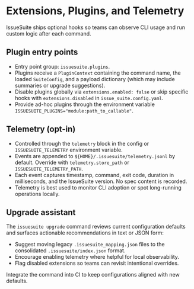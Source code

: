 # Extensions, Plugins, and Telemetry

IssueSuite ships optional hooks so teams can observe CLI usage and run custom logic after each command.

## Plugin entry points

- Entry point group: `issuesuite.plugins`.
- Plugins receive a `PluginContext` containing the command name, the loaded `SuiteConfig`, and a payload dictionary (which may include summaries or upgrade suggestions).
- Disable plugins globally via `extensions.enabled: false` or skip specific hooks with `extensions.disabled` in `issue_suite.config.yaml`.
- Provide ad-hoc plugins through the environment variable `ISSUESUITE_PLUGINS="module:path_to_callable"`.

## Telemetry (opt-in)

- Controlled through the `telemetry` block in the config or `ISSUESUITE_TELEMETRY` environment variable.
- Events are appended to `${HOME}/.issuesuite/telemetry.jsonl` by default. Override with `telemetry.store_path` or `ISSUESUITE_TELEMETRY_PATH`.
- Each event captures timestamp, command, exit code, duration in milliseconds, and the IssueSuite version. No spec content is recorded.
- Telemetry is best used to monitor CLI adoption or spot long-running operations locally.

## Upgrade assistant

The `issuesuite upgrade` command reviews current configuration defaults and surfaces actionable recommendations in text or JSON form:

- Suggest moving legacy `.issuesuite_mapping.json` files to the consolidated `.issuesuite/index.json` format.
- Encourage enabling telemetry where helpful for local observability.
- Flag disabled extensions so teams can revisit intentional overrides.

Integrate the command into CI to keep configurations aligned with new defaults.
